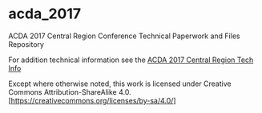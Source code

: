 # acda_2017
ACDA 2017 Central Region Conference Technical Paperwork and Files Repository

For addition technical information see the [ACDA 2017 Central Region Tech Info](https://www.regonline.com/builder/site/tab2.aspx?EventID=1862437)

Except where otherwise noted, this work is licensed under Creative Commons Attribution-ShareAlike 4.0.
[https://creativecommons.org/licenses/by-sa/4.0/]
